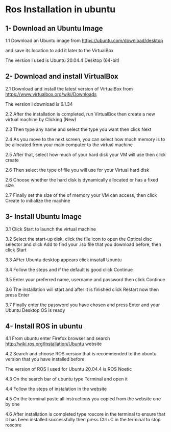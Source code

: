 # Ros Installation in ubuntu

## 1- Download an Ubuntu Image

1.1 Download an Ubuntu image from https://ubuntu.com/download/desktop

and save its location to add it later to the VirtualBox

The version I used is Ubuntu 20.04.4 Desktop (64-bit)


## 2- Download and install VirtualBox

2.1 Download and install the latest version of VirtualBox from https://www.virtualbox.org/wiki/Downloads

The version I download is 6.1.34

2.2 After the installation is completed, run VirtualBox then create a new virtual machine by Clicking (New) 

2.3 Then type any name and select the type you want then click Next 

2.4 As you move to the next screen, you can select how much memory is to be allocated from your main computer to the virtual machine 

2.5 After that, select how much of your hard disk your VM will use then click create

2.6 Then select the type of file you will use for your Virtual hard disk

2.6 Choose whether the hard disk is dynamically allocated or has a fixed size

2.7 Finally set the size of the of memory your VM can access, then click Create to initialize the machine

## 3- Install Ubuntu Image

3.1 Click Start to launch the virtual machine

3.2 Select the start-up disk, click the file icon to open the Optical disc selector and click Add to find your .iso file that you download before, then click Start

3.3 AFter Ubuntu desktop appears click insatall Ubuntu

3.4 Follow the steps and if the default is good click Continue

3.5 Enter your preferred name, username and password then click Continue

3.6 The installation will start and after it is finished click Restart now then press Enter

3.7 Finally enter the password you have chosen and press Enter and your Ubuntu Desktop OS is ready

## 4- Install ROS in ubuntu

4.1 From ubuntu enter Firefox browser and search http://wiki.ros.org/Installation/Ubuntu website

4.2 Search and choose ROS version that is recommended to the ubuntu version that you have installed before

The version of ROS I used for Ubuntu 20.04.4 is ROS Noetic

4.3 On the search bar of ubuntu type Terminal and open it

4.4 Follow the steps of instalation in the website

4.5 On the terminal paste all instructions you copied from the website one by one

4.6 After installation is completed type roscore in the terminal to ensure that it has been installed successfully then press Ctrl+C in the terminal to stop roscore

